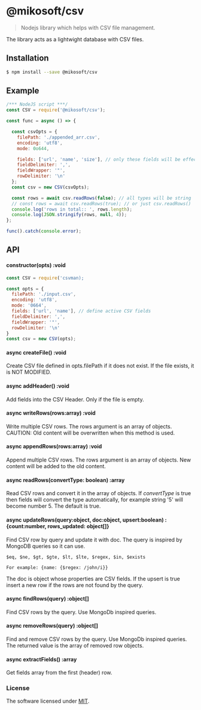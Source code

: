 # @mikosoft/csv
> Nodejs library which helps with CSV file management.

The library acts as a lightwight database with CSV files.


## Installation
```bash
$ npm install --save @mikosoft/csv
```


## Example

```js
/*** NodeJS script ***/
const CSV = require('@mikosoft/csv');

const func = async () => {

  const csvOpts = {
    filePath: './appended_arr.csv',
    encoding: 'utf8',
    mode: 0o644,

    fields: ['url', 'name', 'size'], // only these fields will be effective
    fieldDelimiter: ',',
    fieldWrapper: '"',
    rowDelimiter: '\n'
  };
  const csv = new CSV(csvOpts);

  const rows = await csv.readRows(false); // all types will be string
  // const rows = await csv.readRows(true); // or just csv.readRows()
  console.log('rows in total:: ', rows.length);
  console.log(JSON.stringify(rows, null, 4));
};

func().catch(console.error);
```



## API

#### constructor(opts) :void
```js
const CSV = require('csvman);

const opts = {
  filePath: './input.csv',
  encoding: 'utf8',
  mode: '0664',
  fields: ['url', 'name'], // define active CSV fields
  fieldDelimiter: ',',
  fieldWrapper: '"',
  rowDelimiter: '\n'
}
const csv = new CSV(opts);
```


#### async createFile() :void
Create CSV file defined in opts.filePath if it does not exist. If the file exists, it is NOT MODIFIED.

#### async addHeader() :void
Add fields into the CSV Header. Only if the file is empty.

#### async writeRows(rows:array) :void
Write multiple CSV rows. The rows argument is an array of objects.
CAUTION: Old content will be overwritten when this method is used.

#### async appendRows(rows:array) :void
Append multiple CSV rows. The rows argument is an array of objects.
New content will be added to the old content.

#### async readRows(convertType: boolean) :array
Read CSV rows and convert it in the array of objects.
If *convertType* is true then fields will convert the type automatically, for example string '5' will become number 5. The default is true.

#### async updateRows(query:object, doc:object, upsert:boolean) :{count:number, rows_updated: object[]}
Find CSV row by query and update it with doc.
The query is inspired by MongoDB queries so it can use.
```
$eq, $ne, $gt, $gte, $lt, $lte, $regex, $in, $exists

For example: {name: {$regex: /john/i}}
```
The doc is object whose properties are CSV fields.
If the upsert is true insert a new row if the rows are not found by the query.

#### async findRows(query) :object[]
Find CSV rows by the query. Use MongoDb inspired queries.

#### async removeRows(query) :object[]
Find and remove CSV rows by the query. Use MongoDb inspired queries.
The returned value is the array of removed row objects.

#### async extractFields() :array
Get fields array from the first (header) row.



### License
The software licensed under [MIT](LICENSE).

